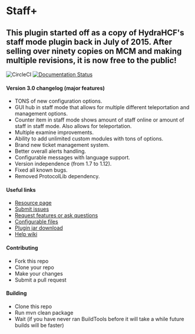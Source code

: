 # Staff+
This plugin started off as a copy of HydraHCF's staff mode plugin back in July of 2015. After selling over ninety copies on MCM and making multiple revisions, it is now free to the public! 
----
![CircleCI](https://img.shields.io/circleci/build/github/Azoraqua/StaffPlus/master.svg?style=default)
[![Documentation Status](https://readthedocs.org/projects/staffplus/badge/?version=latest)](https://staffplus.readthedocs.io/en/latest/?badge=latest)

#### Version 3.0 changelog (major features)
* TONS of new configuration options.
* GUI hub in staff mode that allows for multiple different teleportation and management options.
* Counter item in staff mode shows amount of staff online or amount of staff in staff mode. Also allows for teleportation.
* Multiple examine improvements.
* Ability to add unlimited custom modules with tons of options.
* Brand new ticket management system.
* Better overall alerts handling.
* Configurable messages with language support.
* Version independence (from 1.7 to 1.12).
* Fixed all known bugs.
* Removed ProtocolLib dependency.

#### Useful links
* [Resource page](https://www.spigotmc.org/resources/staff-the-ultimate-moderation-plugin-1-7-1-13.41500/)
* [Submit issues](https://github.com/Qballl/StaffPlus/issues)
* [Request features or ask questions](https://discord.gg/N6VqtYC)
* [Configurable files](https://github.com/Shortninja66/StaffPlus/wiki/Configurable-files)
* [Plugin jar download](https://www.spigotmc.org/resources/staff-the-ultimate-moderation-plugin-1-7-1-13.41500/history)
* [Help wiki](https://github.com/Shortninja66/StaffPlus/wiki)

#### Contributing
* Fork this repo
* Clone your repo
* Make your changes
* Submit a pull request

#### Building
* Clone this repo
* Run mvn clean package
* Wait (if you have never ran BuildTools before it will take a while future builds will be faster)